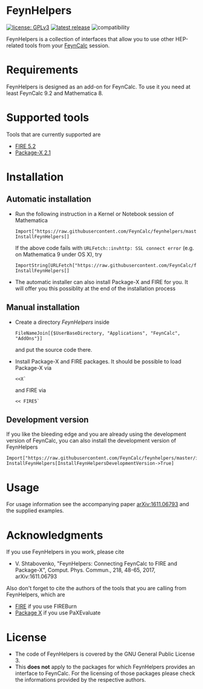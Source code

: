 # FeynHelpers

[![license: GPLv3](https://img.shields.io/badge/license-GPLv3-brightgreen.svg)](https://github.com/FeynCalc/feynhelpers/blob/master/LICENSE)
[![latest release](https://img.shields.io/github/release/FeynCalc/feynhelpers.svg)](https://github.com/FeynCalc/feynhelpers/releases)
![compatibility](https://img.shields.io/badge/Mathematica-8.x_9.x_10.x_11.x-brightgreen.svg)

FeynHelpers is a collection of interfaces that allow you to use other HEP-related tools from your [FeynCalc](http://www.feyncalc.org/) session.

# Requirements

FeynHelpers is designed as an add-on for FeynCalc. To use it you need at least FeynCalc 9.2 and Mathematica 8.

# Supported tools

Tools that are currently supported are

 * [FIRE 5.2](https://bitbucket.org/feynmanIntegrals/fire)
 * [Package-X 2.1](https://packagex.hepforge.org)

# Installation

## Automatic installation

* Run the following instruction in a Kernel or Notebook session of Mathematica


    ```
    Import["https://raw.githubusercontent.com/FeynCalc/feynhelpers/master/install.m"]
    InstallFeynHelpers[]
    ```

  If the above code fails with `URLFetch::invhttp: SSL connect error` (e.g. on Mathematica 9 under OS X), try

    ```
    ImportString[URLFetch["https://raw.githubusercontent.com/FeynCalc/feynhelpers/master/install.m"]]
    InstallFeynHelpers[]
    ```

* The automatic installer can also install Package-X and FIRE for you. It will offer you this possiblity at the end of the installation process

## Manual installation

* Create a directory _FeynHelpers_ inside

	```
	FileNameJoin[{$UserBaseDirectory, "Applications", "FeynCalc", "AddOns"}]
	```

	and put the source code there.

* Install Package-X and FIRE packages.  It should be possible to load Package-X via

	```
	<<X`
	```

	and FIRE via

	```
	<< FIRE5`
	```

## Development version

If you like the bleeding edge and you are already using the development version of FeynCalc, you can also install the development version of FeynHelpers

```
Import["https://raw.githubusercontent.com/FeynCalc/feynhelpers/master/install.m"]
InstallFeynHelpers[InstallFeynHelpersDevelopmentVersion->True]
```

# Usage

For usage information see the accompanying paper [arXiv:1611.06793](https://arxiv.org/abs/1611.06793) and the supplied examples.

# Acknowledgments

If you use FeynHelpers in you work, please cite

* V. Shtabovenko, "FeynHelpers: Connecting FeynCalc to FIRE and Package-X", Comput. Phys. Commun., 218, 48-65, 2017, arXiv:1611.06793

Also don't forget to cite the authors of the tools that you are calling from FeynHelpers, which are

* [FIRE](http://inspirehep.net/record/1310407?ln=en) if you use FIREBurn
* [Package X](http://inspirehep.net/record/1347391/) if you use PaXEvaluate

# License

* The code of FeynHelpers is covered by the GNU General Public License 3.
* This __does not__ apply to the packages for which FeynHelpers provides an interface to FeynCalc. For the licensing of those packages please check the informations provided by the respective authors.
